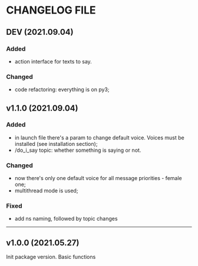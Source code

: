 # CHANGELOG FILE

## DEV (2021.09.04)

### Added
  - action interface for texts to say.
### Changed
  - code refactoring: everything is on py3;

## v1.1.0 (2021.09.04)

### Added
  - in launch file there's a param to change default voice. Voices must be installed (see installation section);
  - /do_i_say topic: whether something is saying or not.
### Changed
  - now there's only one default voice for all message priorities - female one;
  - multithread mode is used;
### Fixed
  - add ns naming, followed by topic changes

---

## v1.0.0 (2021.05.27)
Init package version.
Basic functions

